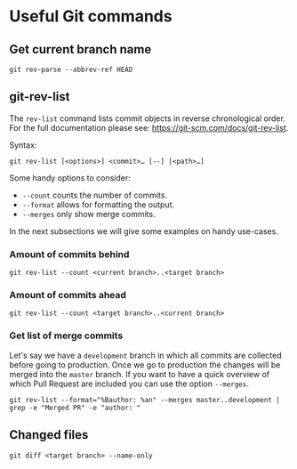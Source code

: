 # Useful Git commands

## Get current branch name

```commandline
git rev-parse --abbrev-ref HEAD
```
## git-rev-list

The `rev-list` command lists commit objects in reverse chronological order.
For the full documentation please see: https://git-scm.com/docs/git-rev-list.

Syntax:
```commandline
git rev-list [<options>] <commit>…​ [--] [<path>…​]
```

Some handy options to consider:
* `--count` counts the number of commits.
* `--format` allows for formatting the output.
* `--merges` only show merge commits.

In the next subsections we will give some examples on handy use-cases.

### Amount of commits behind

```commandline
git rev-list --count <current branch>..<target branch>
```

### Amount of commits ahead

```commandline
git rev-list --count <target branch>..<current branch>
```

### Get list of merge commits
Let's say we have a `development` branch in which all commits are collected before going
to production. Once we go to production the changes will be merged into the `master` branch.
If you want to have a quick overview of which Pull Request are included you can use the 
option `--merges`. 

```commandline
git rev-list --format="%Bauthor: %an" --merges master..development | grep -e "Merged PR" -e "author: "
```

## Changed files

```commandline
git diff <target branch> --name-only
```